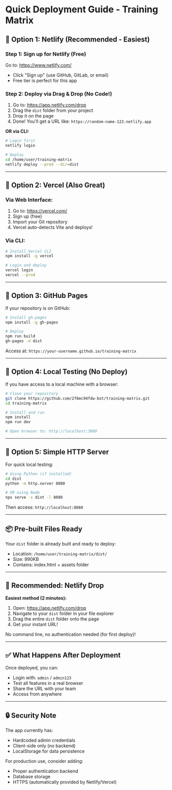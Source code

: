 # Quick Deployment Guide - Training Matrix

## 🚀 Option 1: Netlify (Recommended - Easiest)

### Step 1: Sign up for Netlify (Free)
Go to: https://www.netlify.com/
- Click "Sign up" (use GitHub, GitLab, or email)
- Free tier is perfect for this app

### Step 2: Deploy via Drag & Drop (No Code!)
1. Go to: https://app.netlify.com/drop
2. Drag the `dist` folder from your project
3. Drop it on the page
4. Done! You'll get a URL like: `https://random-name-123.netlify.app`

**OR via CLI:**
```bash
# Login first
netlify login

# Deploy
cd /home/user/training-matrix
netlify deploy --prod --dir=dist
```

---

## 🚀 Option 2: Vercel (Also Great)

### Via Web Interface:
1. Go to: https://vercel.com/
2. Sign up (free)
3. Import your Git repository
4. Vercel auto-detects Vite and deploys!

### Via CLI:
```bash
# Install Vercel CLI
npm install -g vercel

# Login and deploy
vercel login
vercel --prod
```

---

## 🚀 Option 3: GitHub Pages

If your repository is on GitHub:

```bash
# Install gh-pages
npm install -g gh-pages

# Deploy
npm run build
gh-pages -d dist
```

Access at: `https://your-username.github.io/training-matrix`

---

## 🚀 Option 4: Local Testing (No Deploy)

If you have access to a local machine with a browser:

```bash
# Clone your repository
git clone https://github.com/2f6mc94fdw-bot/training-matrix.git
cd training-matrix

# Install and run
npm install
npm run dev

# Open browser to: http://localhost:3000
```

---

## 🚀 Option 5: Simple HTTP Server

For quick local testing:

```bash
# Using Python (if installed)
cd dist
python -m http.server 8080

# OR using Node
npx serve -s dist -l 8080
```

Then access: `http://localhost:8080`

---

## 📦 Pre-built Files Ready

Your `dist` folder is already built and ready to deploy:
- Location: `/home/user/training-matrix/dist/`
- Size: 990KB
- Contains: index.html + assets folder

---

## 🎯 Recommended: Netlify Drop

**Easiest method (2 minutes):**

1. Open: https://app.netlify.com/drop
2. Navigate to your `dist` folder in your file explorer
3. Drag the entire `dist` folder onto the page
4. Get your instant URL!

No command line, no authentication needed (for first deploy)!

---

## ✅ What Happens After Deployment

Once deployed, you can:
- Login with: `admin` / `admin123`
- Test all features in a real browser
- Share the URL with your team
- Access from anywhere

---

## 🔒 Security Note

The app currently has:
- Hardcoded admin credentials
- Client-side only (no backend)
- LocalStorage for data persistence

For production use, consider adding:
- Proper authentication backend
- Database storage
- HTTPS (automatically provided by Netlify/Vercel)
